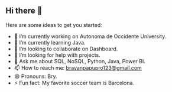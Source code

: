## Hi there 👋



Here are some ideas to get you started:

- 🔭 I’m currently working on Autonoma de Occidente University.
- 🌱 I’m currently learning Java.
- 👯 I’m looking to collaborate on Dashboard.
- 🤔 I’m looking for help with projects.
- 💬 Ask me about SQL, NoSQL, Python, Java, Power BI.
- 📫 How to reach me: brayanpapupro123@gmail.com
- 😄 Pronouns: Bry.
- ⚡ Fun fact: My favorite soccer team is Barcelona.
